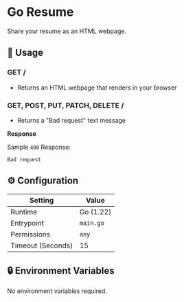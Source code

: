 # Go Resume

Share your resume as an HTML webpage.

## 🧰 Usage

### GET /

- Returns an HTML webpage that renders in your browser

### GET, POST, PUT, PATCH, DELETE /

- Returns a "Bad request" text message

**Response**

Sample `400` Response:

```
Bad request
```

## ⚙️ Configuration

| Setting           | Value         |
| ----------------- | ------------- |
| Runtime           | Go (1.22)     |
| Entrypoint        | `main.go`     |
| Permissions       | `any`         |
| Timeout (Seconds) | 15            |

## 🔒 Environment Variables

No environment variables required.
